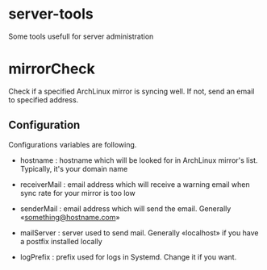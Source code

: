 # server-tools
Some tools usefull for server administration

# mirrorCheck
Check if a specified ArchLinux mirror is syncing well.
If not, send an email to specified address.

## Configuration
Configurations variables are following.

- hostname : hostname which will be looked for in ArchLinux mirror's list.  Typically, it's your domain name

- receiverMail : email address which will receive a warning email when sync rate for your mirror is too low

- senderMail : email address which will send the email.  Generally «something@hostname.com»

- mailServer : server used to send mail.  Generally «localhost» if you have a postfix installed locally

- logPrefix : prefix used for logs in Systemd.  Change it if you want.
